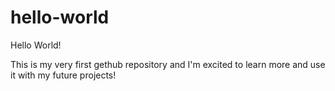 # hello-world

Hello World!

This is my very first gethub repository and I'm excited to learn more and use it with my future projects!

